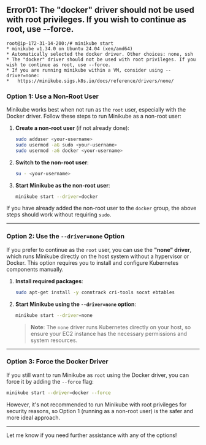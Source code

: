 ## Error01: The "docker" driver should not be used with root privileges. If you wish to continue as root, use --force.
```Error01
root@ip-172-31-14-200:/# minikube start
* minikube v1.34.0 on Ubuntu 24.04 (xen/amd64)
* Automatically selected the docker driver. Other choices: none, ssh
* The "docker" driver should not be used with root privileges. If you wish to continue as root, use --force.
* If you are running minikube within a VM, consider using --driver=none:
*   https://minikube.sigs.k8s.io/docs/reference/drivers/none/
```

### Option 1: Use a Non-Root User

Minikube works best when not run as the `root` user, especially with the Docker driver. Follow these steps to run Minikube as a non-root user:

1. **Create a non-root user** (if not already done):
   ```bash
   sudo adduser <your-username>
   sudo usermod -aG sudo <your-username>
   sudo usermod -aG docker <your-username>
   ```

2. **Switch to the non-root user**:
   ```bash
   su - <your-username>
   ```

3. **Start Minikube as the non-root user**:
   ```bash
   minikube start --driver=docker
   ```

If you have already added the non-root user to the `docker` group, the above steps should work without requiring `sudo`.

---

### Option 2: Use the `--driver=none` Option

If you prefer to continue as the `root` user, you can use the **"none" driver**, which runs Minikube directly on the host system without a hypervisor or Docker. This option requires you to install and configure Kubernetes components manually.

1. **Install required packages**:
   ```bash
   sudo apt-get install -y conntrack cri-tools socat ebtables
   ```

2. **Start Minikube using the `--driver=none` option**:
   ```bash
   minikube start --driver=none
   ```

   > **Note**: The `none` driver runs Kubernetes directly on your host, so ensure your EC2 instance has the necessary permissions and system resources.

---

### Option 3: Force the Docker Driver

If you still want to run Minikube as `root` using the Docker driver, you can force it by adding the `--force` flag:

```bash
minikube start --driver=docker --force
```

However, it's not recommended to run Minikube with root privileges for security reasons, so Option 1 (running as a non-root user) is the safer and more ideal approach.

---

Let me know if you need further assistance with any of the options!
